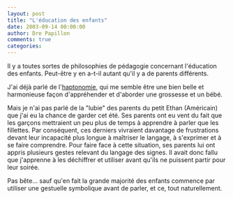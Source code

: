 ```yaml
---
layout: post
title: "L'éducation des enfants"
date: 2003-09-14 00:00:00
author: Dre Papillon
comments: true
categories: 
---
```



Il y a toutes sortes de philosophies de pédagogie concernant l'éducation des enfants.  Peut-être y en a-t-il autant qu'il y a de parents différents.

J'ai déjà parlé de l'[haptonomie](http://ebb.monblogue.com/2003/9/12/), qui me semble être une bien belle et harmonieuse façon d'appréhender et d'aborder une grossesse et un bébé.

Mais je n'ai pas parlé de la "lubie" des parents du petit Ethan (Américain) que j'ai eu la chance de garder cet été.  Ses parents ont eu vent du fait que les garçons mettraient un peu plus de temps à apprendre à parler que les fillettes.  Par conséquent, ces derniers vivraient davantage de frustrations devant leur incapacité plus longue à maîtriser le langage, à s'exprimer et à se faire comprendre.  Pour faire face à cette situation, ses parents lui ont appris plusieurs gestes relevant du langage des signes.  Il avait donc fallu que j'apprenne à les déchiffrer et utiliser avant qu'ils ne puissent partir pour leur soirée.

Pas bête...  sauf qu'en fait la grande majorité des enfants commence par utiliser une gestuelle symbolique avant de parler, et ce, tout naturellement.
